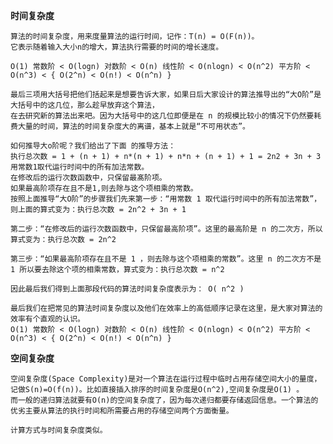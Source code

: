 **时间复杂度**

    算法的时间复杂度，用来度量算法的运行时间，记作：T(n) = O(F(n))。
    它表示随着输入大小n的增大，算法执行需要的时间的增长速度。

    O(1) 常数阶 < O(logn) 对数阶 < O(n) 线性阶 < O(nlogn) < O(n^2) 平方阶 < O(n^3) < { O(2^n) < O(n!) < O(n^n) }
    
    最后三项用大括号把他们括起来是想要告诉大家，如果日后大家设计的算法推导出的“大O阶”是大括号中的这几位，那么趁早放弃这个算法，
    在去研究新的算法出来吧。因为大括号中的这几位即便是在 n 的规模比较小的情况下仍然要耗费大量的时间，算法的时间复杂度大的离谱，基本上就是“不可用状态”。

    如何推导大o阶呢？我们给出了下面 的推导方法：
    执行总次数 = 1 + (n + 1) + n*(n + 1) + n*n + (n + 1) + 1 = 2n2 + 3n + 3
    用常数1取代运行时间中的所有加法常数。
    在修改后的运行次数函数中，只保留最髙阶项。
    如果最高阶项存在且不是1,则去除与这个项相乘的常数。
    按照上面推导“大O阶”的步骤我们先来第一步：“用常数 1 取代运行时间中的所有加法常数”，则上面的算式变为：执行总次数 = 2n^2 + 3n + 1
    
    第二步：“在修改后的运行次数函数中，只保留最高阶项”。这里的最高阶是 n 的二次方，所以算式变为：执行总次数 = 2n^2
    
    第三步：“如果最高阶项存在且不是 1 ，则去除与这个项相乘的常数”。这里 n 的二次方不是 1 所以要去除这个项的相乘常数，算式变为：执行总次数 = n^2
    
    因此最后我们得到上面那段代码的算法时间复杂度表示为： O( n^2 )
    
    最后我们在把常见的算法时间复杂度以及他们在效率上的高低顺序记录在这里，是大家对算法的效率有个直观的认识。
    O(1) 常数阶 < O(logn) 对数阶 < O(n) 线性阶 < O(nlogn) < O(n^2) 平方阶 < O(n^3) < { O(2^n) < O(n!) < O(n^n) }

**空间复杂度**

    空间复杂度(Space Complexity)是对一个算法在运行过程中临时占用存储空间大小的量度，记做S(n)=O(f(n))。比如直接插入排序的时间复杂度是O(n^2),空间复杂度是O(1) 。
    而一般的递归算法就要有O(n)的空间复杂度了，因为每次递归都要存储返回信息。一个算法的优劣主要从算法的执行时间和所需要占用的存储空间两个方面衡量。
    
    计算方式与时间复杂度类似。
